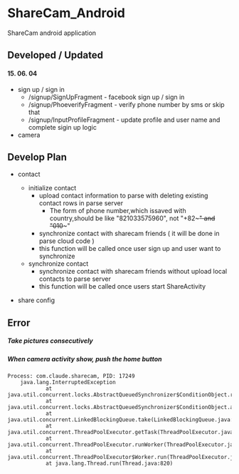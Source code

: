 # ShareCam_Android

ShareCam android application

## Developed / Updated
#### 15. 06. 04
- sign up / sign in 
  - /signup/SignUpFragment - facebook sign up / sign in 
  - /signup/PhoeverifyFragment - verify phone number by sms or skip that
  - /signup/InputProfileFragment - update profile and user name and complete sigin up logic 
- camera




## Develop Plan
- contact
  - initialize contact    
    - upload contact information to parse with deleting existing contact rows in parse server
      - The form of phone number,which issaved with country,should be like "821033575960", not "+82~~~" and  "010~~~"    
    - synchronize contact with sharecam friends ( it will be done in parse cloud code )
    - this function will be called once user sign up and user want to synchronize
  - synchronize contact
    - synchronize contact with sharecam friends without upload local contacts to parse server 
    - this function will be called once users start ShareActivity 
  
- share config



## Error

##### Take pictures consecutively


##### When camera activity show, push the home button 
```
Process: com.claude.sharecam, PID: 17249
    java.lang.InterruptedException
            at java.util.concurrent.locks.AbstractQueuedSynchronizer$ConditionObject.reportInterruptAfterWait(AbstractQueuedSynchronizer.java:1991)
            at java.util.concurrent.locks.AbstractQueuedSynchronizer$ConditionObject.await(AbstractQueuedSynchronizer.java:2025)
            at java.util.concurrent.LinkedBlockingQueue.take(LinkedBlockingQueue.java:410)
            at java.util.concurrent.ThreadPoolExecutor.getTask(ThreadPoolExecutor.java:1035)
            at java.util.concurrent.ThreadPoolExecutor.runWorker(ThreadPoolExecutor.java:1097)
            at java.util.concurrent.ThreadPoolExecutor$Worker.run(ThreadPoolExecutor.java:588)
            at java.lang.Thread.run(Thread.java:820)
```





